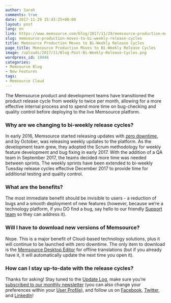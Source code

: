 ```yaml
---
author: Sarah
comments: true
date: 2017-11-29 15:43:25+00:00
layout: post
lang: en
link: https://www.memsource.com/blog/2017/11/29/memsource-production-moves-to-bi-weekly-release-cycles/
slug: memsource-production-moves-to-bi-weekly-release-cycles
title: Memsource Production Moves to Bi-Weekly Release Cycles
page_title: Memsource Production Moves to Bi-Weekly Release Cycles
image: /uploads/2017/11/Blog-Post-Bi-Weekly-Release-Cycles.png
wordpress_id: 19446
categories:
- Memsource Blog
- New Features
tags:
- Memsource Cloud
---
```


The Memsource product and development teams have transitioned the product release cycle from weekly to twice per month, allowing for a more effective internal process and to spend more time on bug-checking and quality control before deploying to the live Memsource platform.<!-- more -->

### Why are we changing to bi-weekly release cycles?

In early 2016, Memsource started releasing updates with [zero downtime](https://www.memsource.com/blog/2016/03/07/our-first-ever-zero-downtime-deployment-of-major-release/), and by October, was releasing weekly updates to the platform. As the development team grew, they adopted the Scrum methodology for weekly feature development and bug fixing in early 2017. With the addition of a QA team in September 2017, the teams decided more time was needed between sprints. The weekly sprints have been extended to bi-weekly Tuesday release cycles effective December 2017 to provide time for additional testing and quality control.

### What are the benefits?

The most immediate benefit should be invisible to users - a reduction of bugs and a smooth deployment of new features (however, because we’re a technology platform, if you DO find a bug, say hello to our friendly [Support team](mailto:support@memsource.com) so they can address it).

### Will I have to download new versions of Memsource?

Nope. This is a major benefit of Cloud-based technology solutions, plus it will continue to be launched with zero downtime. The only item to download is the [Memsource Desktop Editor](https://www.memsource.com/download/) for offline translations (but if you already have it, it will automatically update the next time you open it).

### How can I stay up-to-date with the release cycles?

Thanks for asking! Stay tuned to the [Update Log](https://www.memsource.com/new/), make sure you’re [subscribed to our monthly newsletter](https://memsource.us14.list-manage.com/subscribe/post?u=a669d8809a7040c44d08b1906&id=3b32a716d4) (you can also change your preferences within your [User Profile](https://www.memsource.com/blog/2017/10/12/introducing-user-profiles/)), and follow us on [Facebook](https://www.facebook.com/memsource), [Twitter](https://twitter.com/memsource), and [LinkedIn](https://www.linkedin.com/company/memsource-technologies/)!
